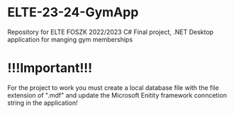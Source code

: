 # ELTE-23-24-GymApp
Repository for ELTE FOSZK 2022/2023 C# Final project, .NET Desktop application for manging gym memberships

# !!!Important!!!
For the project to work you must create a local database file with the file extension of ".mdf" and update the Microsoft Enitity framework conncetion string in the application!